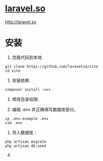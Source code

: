# [laravel.so](http://laravel.so)

http://laravel.so


# 安装

1. 克隆代码到本地

```
git clone https://github.com/laravelso/site
cd site
```

1. 安装依赖

```
composer install -vvv
```

1. 修改目录权限:

1. 编辑 .env 并正确填写数据库部分。

```
cp .env.example .env
vim .env
```

1. 导入数据库：

```
php artisan migrate
php artisan db:seed
```

4.

